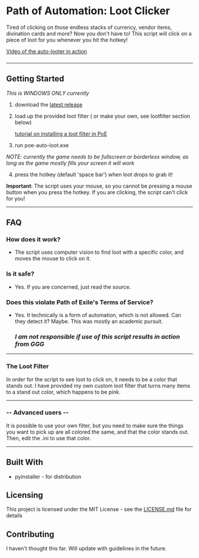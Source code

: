 
# Path of Automation: Loot Clicker

Tired of clicking on those endless stacks of currency, vendor items, divination cards and more? Now you don't have to! This script will click on a piece of loot for you whenever you hit the hotkey!

[Video of the auto-looter in action](https://youtu.be/I2eDgYkn_vU)


### 
---
## Getting Started

   *This is WINDOWS ONLY currently*
   
1. download the [latest release](https://github.com/LazyGuyWithRSI/path-of-automation-auto-loot-clicker/releases)
2. load up the provided loot filter ( or make your own, see lootfilter section below)

   [tutorial on installing a loot filter in PoE](https://filterblast.xyz/how-to-install-and-use-poe-item-filter.html)
3. run poe-auto-loot.exe

 *NOTE: currently the game needs to be fullscreen or borderless window, as long as the game mostly fills your screen it will work*
 
4. press the hotkey (default 'space bar') when loot drops to grab it!

**Important**: The script uses your mouse, so you cannot be pressing a mouse button when you press the hotkey. If you are clicking, the script can't click for you!

---
## FAQ

   ### How does it work?
   - The script uses computer vision to find loot with a specific color, and moves the
   mouse to click on it.

   ### Is it safe?
   - Yes. If you are concerned, just read the source.

   ### Does this violate Path of Exile's Terms of Service?
   - Yes. It technically is a form of automation, which is not allowed. Can they detect it? Maybe. This was mostly an academic pursuit.
      ### *I am not responsible if use of this script results in action from GGG*

---
### The Loot Filter

In order for the script to see loot to click on, it needs to be a color that stands out.
I have provided my own custom loot filter that turns many items to a stand out color, which happens to be pink.

---
### -- Advanced users --

   It is possible to use your own filter, but you need to make sure the things you want to
pick up are all colored the same, and that the color stands out. Then, edit the .ini to use
that color.

---

## Built With
- pyinstaller - for distribution

## Licensing

This project is licensed under the MIT License - see the [LICENSE.md](LICENSE.md) file for details

## Contributing

I haven't thought this far. Will update with guidelines in the future.
